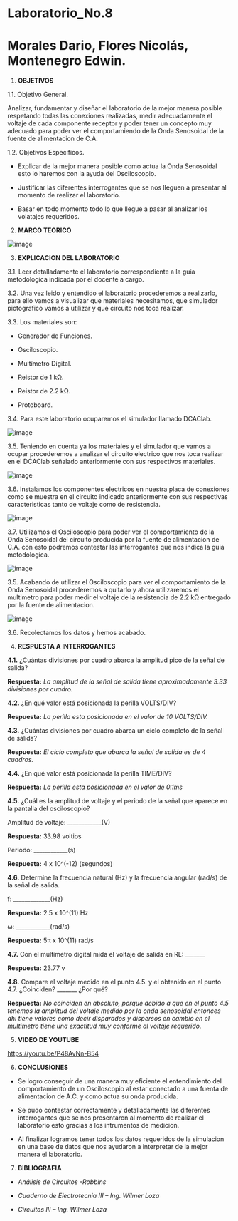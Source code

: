 # Laboratorio_No.8

# Morales Dario, Flores Nicolás, Montenegro Edwin.

1. **OBJETIVOS**

1.1. Objetivo General.

Analizar, fundamentar y diseñar el laboratorio de la mejor manera posible respetando todas las conexiones realizadas, medir adecuadamente el voltaje de cada componente receptor y poder tener un concepto muy adecuado para poder ver el comportamiendo de la Onda Senosoidal de la fuente de alimentacion de C.A.

1.2. Objetivos Especificos.

- Explicar de la mejor manera posible como actua la Onda Senosoidal esto lo haremos con la ayuda del Osciloscopio. 

- Justificar las diferentes interrogantes que se nos lleguen a presentar al momento de realizar el laboratorio.

- Basar en todo momento todo lo que llegue a pasar al analizar los volatajes requeridos.

2. **MARCO TEORICO**

![image](https://user-images.githubusercontent.com/85144847/132283003-b732f1d0-9444-4294-8295-071fa1e19831.png)

3. **EXPLICACION DEL LABORATORIO**

3.1. Leer detalladamente el laboratorio correspondiente a la guia metodologica indicada por el docente a cargo.

3.2. Una vez leido y entendido el laboratorio procederemos a realizarlo, para ello vamos a visualizar que materiales necesitamos, que simulador pictografico vamos a utilizar y que circuito nos toca realizar.

3.3. Los materiales son:

- Generador de Funciones.

- Osciloscopio.

- Multímetro Digital.
 
- Reistor de 1 kΩ.

- Reistor de 2.2 kΩ.

- Protoboard.

3.4. Para este laboratorio ocuparemos el simulador llamado DCAClab.

![image](https://user-images.githubusercontent.com/85144847/132269737-80ab25ed-242d-4e07-a532-fbf6b996f0ea.png)

3.5. Teniendo en cuenta ya los materiales y el simulador que vamos a ocupar procederemos a analizar el circuito electrico que nos toca realizar en el DCAClab señalado anteriormente con sus respectivos materiales.

![image](https://user-images.githubusercontent.com/85144847/132269963-3ef931eb-4dd0-4407-a1c9-dfab5f560810.png)

3.6. Instalamos los componentes electricos en nuestra placa de conexiones como se muestra en el circuito indicado anteriormente con sus respectivas caracteristicas tanto de voltaje como de resistencia.

![image](https://user-images.githubusercontent.com/85144847/132278678-c147c932-570c-477e-bad1-c14ad735ba51.png)

3.7. Utilizamos el Osciloscopio para poder ver el comportamiento de la Onda Senosoidal del circuito producida por la fuente de alimentacion de C.A. con esto podremos contestar las interrogantes que nos indica la guia metodologica.

![image](https://user-images.githubusercontent.com/85144847/132279271-c33378cc-b105-43c7-81c1-e9197e48345c.png)

3.5. Acabando de utilizar el Osciloscopio para ver el comportamiento de la Onda Senosoidal procederemos a quitarlo y ahora utilizaremos el multimetro para poder medir el voltaje de la resistencia de 2.2 kΩ entregado por la fuente de alimentacion.

![image](https://user-images.githubusercontent.com/85144847/132282466-cedf1b6d-4387-4930-a969-502acc6a14cd.png)

3.6. Recolectamos los datos y hemos acabado.

4. **RESPUESTA A INTERROGANTES**

**4.1.** ¿Cuántas divisiones por cuadro abarca la amplitud pico de la señal de salida? 

**Respuesta:** *La amplitud de la señal de salida tiene aproximadamente 3.33 divisiones por cuadro.*

**4.2.** ¿En qué valor está posicionada la perilla VOLTS/DIV? 

**Respuesta:** *La perilla esta posicionada en el valor de 10 VOLTS/DIV.*

**4.3.** ¿Cuántas divisiones por cuadro abarca un ciclo completo de la señal de salida?

**Respuesta:** *El ciclo completo que abarca la señal de salida es de 4 cuadros.*

**4.4.** ¿En qué valor está posicionada la perilla TIME/DIV? 

**Respuesta:** *La perilla esta posicionada en el valor de 0.1ms* 

**4.5.** ¿Cuál es la amplitud de voltaje y el periodo de la señal que aparece en la pantalla del osciloscopio?

Amplitud de voltaje: ____________(V)

**Respuesta:** 33.98 voltios

Periodo: ____________(s)

**Respuesta:** 4 x 10^(-12) (segundos)

**4.6.** Determine la frecuencia natural (Hz) y la frecuencia angular (rad/s) de la señal de salida.

f: _____________(Hz)

**Respuesta:** 2.5 x 10^(11) Hz

ω: ____________(rad/s)

**Respuesta:** 5π x 10^(11) rad/s

**4.7.** Con el multímetro digital mida el voltaje de salida en RL: _______

**Respuesta:** 23.77 v

**4.8.** Compare el voltaje medido en el punto 4.5. y el obtenido en el punto 4.7. ¿Coinciden? _______ ¿Por qué?

**Respuesta:** *No coinciden en absoluto, porque debido a que en el punto 4.5 tenemos la amplitud del voltaje medido por la onda senosoidal entonces ahi tiene valores como decir disparados y dispersos en cambio en el multimetro tiene una exactitud muy conforme al voltaje requerido.*

5. **VIDEO DE YOUTUBE**

https://youtu.be/P48AvNn-B54

6. **CONCLUSIONES**

- Se logro conseguir de una manera muy eficiente el entendimiento del comportamiento de un Osciloscopio al estar conectado a una fuenta de alimentacion de A.C. y como actua su onda producida. 

- Se pudo contestar correctamente y detalladamente las diferentes interrogantes que se nos presentaron al momento de realizar el laboratorio esto gracias a los intrumentos de medicion.

- Al finalizar logramos tener todos los datos requeridos de la simulacion en una base de datos que nos ayudaron a interpretar de la mejor manera el laboratorio.

7. **BIBLIOGRAFIA**

- *Análisis de Circuitos -Robbins*

- *Cuaderno de Electrotecnia III – Ing. Wilmer Loza*

- *Circuitos III – Ing. Wilmer Loza*

